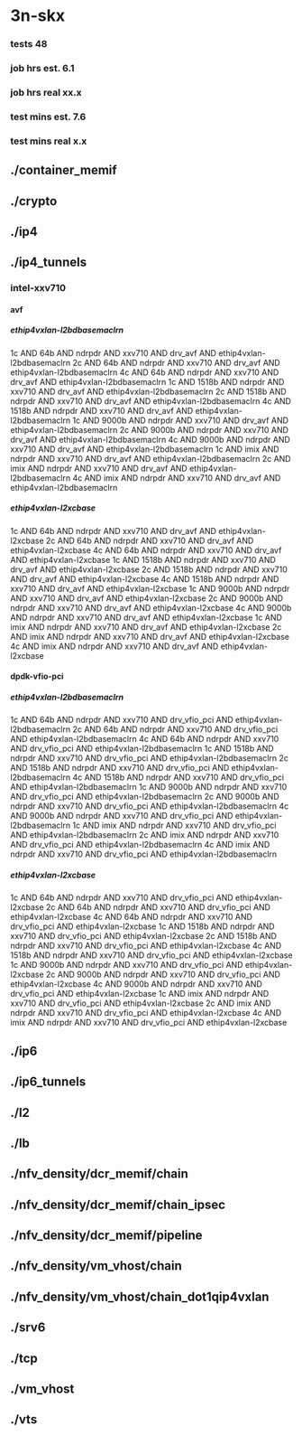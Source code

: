 # 3n-skx
### tests 48
### job hrs est. 6.1
### job hrs real xx.x
### test mins est. 7.6
### test mins real x.x
## ./container_memif
## ./crypto
## ./ip4
## ./ip4_tunnels
### intel-xxv710
#### avf
##### ethip4vxlan-l2bdbasemaclrn
1c AND 64b AND ndrpdr AND xxv710 AND drv_avf AND ethip4vxlan-l2bdbasemaclrn
2c AND 64b AND ndrpdr AND xxv710 AND drv_avf AND ethip4vxlan-l2bdbasemaclrn
4c AND 64b AND ndrpdr AND xxv710 AND drv_avf AND ethip4vxlan-l2bdbasemaclrn
1c AND 1518b AND ndrpdr AND xxv710 AND drv_avf AND ethip4vxlan-l2bdbasemaclrn
2c AND 1518b AND ndrpdr AND xxv710 AND drv_avf AND ethip4vxlan-l2bdbasemaclrn
4c AND 1518b AND ndrpdr AND xxv710 AND drv_avf AND ethip4vxlan-l2bdbasemaclrn
1c AND 9000b AND ndrpdr AND xxv710 AND drv_avf AND ethip4vxlan-l2bdbasemaclrn
2c AND 9000b AND ndrpdr AND xxv710 AND drv_avf AND ethip4vxlan-l2bdbasemaclrn
4c AND 9000b AND ndrpdr AND xxv710 AND drv_avf AND ethip4vxlan-l2bdbasemaclrn
1c AND imix AND ndrpdr AND xxv710 AND drv_avf AND ethip4vxlan-l2bdbasemaclrn
2c AND imix AND ndrpdr AND xxv710 AND drv_avf AND ethip4vxlan-l2bdbasemaclrn
4c AND imix AND ndrpdr AND xxv710 AND drv_avf AND ethip4vxlan-l2bdbasemaclrn
##### ethip4vxlan-l2xcbase
1c AND 64b AND ndrpdr AND xxv710 AND drv_avf AND ethip4vxlan-l2xcbase
2c AND 64b AND ndrpdr AND xxv710 AND drv_avf AND ethip4vxlan-l2xcbase
4c AND 64b AND ndrpdr AND xxv710 AND drv_avf AND ethip4vxlan-l2xcbase
1c AND 1518b AND ndrpdr AND xxv710 AND drv_avf AND ethip4vxlan-l2xcbase
2c AND 1518b AND ndrpdr AND xxv710 AND drv_avf AND ethip4vxlan-l2xcbase
4c AND 1518b AND ndrpdr AND xxv710 AND drv_avf AND ethip4vxlan-l2xcbase
1c AND 9000b AND ndrpdr AND xxv710 AND drv_avf AND ethip4vxlan-l2xcbase
2c AND 9000b AND ndrpdr AND xxv710 AND drv_avf AND ethip4vxlan-l2xcbase
4c AND 9000b AND ndrpdr AND xxv710 AND drv_avf AND ethip4vxlan-l2xcbase
1c AND imix AND ndrpdr AND xxv710 AND drv_avf AND ethip4vxlan-l2xcbase
2c AND imix AND ndrpdr AND xxv710 AND drv_avf AND ethip4vxlan-l2xcbase
4c AND imix AND ndrpdr AND xxv710 AND drv_avf AND ethip4vxlan-l2xcbase
#### dpdk-vfio-pci
##### ethip4vxlan-l2bdbasemaclrn
1c AND 64b AND ndrpdr AND xxv710 AND drv_vfio_pci AND ethip4vxlan-l2bdbasemaclrn
2c AND 64b AND ndrpdr AND xxv710 AND drv_vfio_pci AND ethip4vxlan-l2bdbasemaclrn
4c AND 64b AND ndrpdr AND xxv710 AND drv_vfio_pci AND ethip4vxlan-l2bdbasemaclrn
1c AND 1518b AND ndrpdr AND xxv710 AND drv_vfio_pci AND ethip4vxlan-l2bdbasemaclrn
2c AND 1518b AND ndrpdr AND xxv710 AND drv_vfio_pci AND ethip4vxlan-l2bdbasemaclrn
4c AND 1518b AND ndrpdr AND xxv710 AND drv_vfio_pci AND ethip4vxlan-l2bdbasemaclrn
1c AND 9000b AND ndrpdr AND xxv710 AND drv_vfio_pci AND ethip4vxlan-l2bdbasemaclrn
2c AND 9000b AND ndrpdr AND xxv710 AND drv_vfio_pci AND ethip4vxlan-l2bdbasemaclrn
4c AND 9000b AND ndrpdr AND xxv710 AND drv_vfio_pci AND ethip4vxlan-l2bdbasemaclrn
1c AND imix AND ndrpdr AND xxv710 AND drv_vfio_pci AND ethip4vxlan-l2bdbasemaclrn
2c AND imix AND ndrpdr AND xxv710 AND drv_vfio_pci AND ethip4vxlan-l2bdbasemaclrn
4c AND imix AND ndrpdr AND xxv710 AND drv_vfio_pci AND ethip4vxlan-l2bdbasemaclrn
##### ethip4vxlan-l2xcbase
1c AND 64b AND ndrpdr AND xxv710 AND drv_vfio_pci AND ethip4vxlan-l2xcbase
2c AND 64b AND ndrpdr AND xxv710 AND drv_vfio_pci AND ethip4vxlan-l2xcbase
4c AND 64b AND ndrpdr AND xxv710 AND drv_vfio_pci AND ethip4vxlan-l2xcbase
1c AND 1518b AND ndrpdr AND xxv710 AND drv_vfio_pci AND ethip4vxlan-l2xcbase
2c AND 1518b AND ndrpdr AND xxv710 AND drv_vfio_pci AND ethip4vxlan-l2xcbase
4c AND 1518b AND ndrpdr AND xxv710 AND drv_vfio_pci AND ethip4vxlan-l2xcbase
1c AND 9000b AND ndrpdr AND xxv710 AND drv_vfio_pci AND ethip4vxlan-l2xcbase
2c AND 9000b AND ndrpdr AND xxv710 AND drv_vfio_pci AND ethip4vxlan-l2xcbase
4c AND 9000b AND ndrpdr AND xxv710 AND drv_vfio_pci AND ethip4vxlan-l2xcbase
1c AND imix AND ndrpdr AND xxv710 AND drv_vfio_pci AND ethip4vxlan-l2xcbase
2c AND imix AND ndrpdr AND xxv710 AND drv_vfio_pci AND ethip4vxlan-l2xcbase
4c AND imix AND ndrpdr AND xxv710 AND drv_vfio_pci AND ethip4vxlan-l2xcbase
## ./ip6
## ./ip6_tunnels
## ./l2
## ./lb
## ./nfv_density/dcr_memif/chain
## ./nfv_density/dcr_memif/chain_ipsec
## ./nfv_density/dcr_memif/pipeline
## ./nfv_density/vm_vhost/chain
## ./nfv_density/vm_vhost/chain_dot1qip4vxlan
## ./srv6
## ./tcp
## ./vm_vhost
## ./vts
